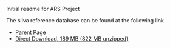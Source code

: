 Initial readme for ARS Project

The silva reference database can be found at the following link
- [Parent Page](https://www.arb-silva.de/no_cache/download/archive/current/Exports/)
- [Direct Download, 189 MB (822 MB unzipped)](https://www.arb-silva.de/fileadmin/silva_databases/current/Exports/SILVA_138_SSURef_NR99_tax_silva.fasta.gz)